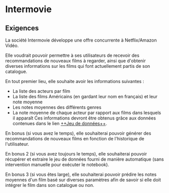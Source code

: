 # Intermovie
## Exigences

La société Intermovie développe une offre concurrente à Netflix/Amazon Vidéo.

Elle voudrait pouvoir permettre à ses utilisateurs de recevoir des recommandations de nouveaux films à regarder, ainsi que d'obtenir diverses informations sur les films qui font actuellement partis de son catalogue.

En tout premier lieu, elle souhaite avoir les informations suivantes :

- La liste des acteurs par film
- La liste des films Américains (en gardant leur nom en français) et leur note moyenne
- Les notes moyennes des différents genres
- La note moyenne de chaque acteur par rapport aux films dans lesquels il apparaît
Ces informations devront être obtenus grâce aux données contenues dans le lien [++Jeu de données++](https://stdatalake005.blob.core.windows.net/public/movies_dataset.zip).

En bonus (si vous avez le temps), elle souhaiterai pouvoir générer des recommandations de nouveaux films en fonction de l'historique de l'utilisateur.

En bonus 2 (si vous avez toujours le temps), elle souhaiterai pouvoir récupérer et extraire le jeu de données fourni de manière automatique (sans intervention manuelle pour exécuter le notebook).

En bonus 3 (si vous êtes large), elle souhaiterai pouvoir prédire les notes moyennes d'un film basé sur diverses paramètres afin de savoir si elle doit intégrer le film dans son catalogue ou non.
